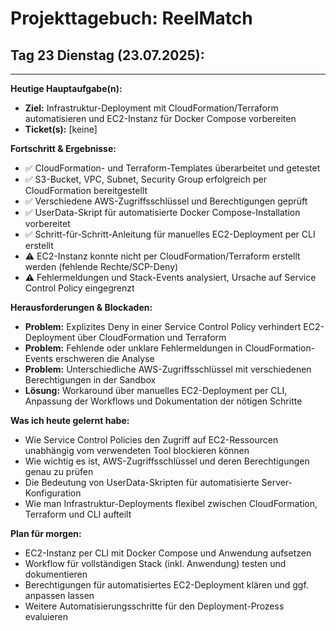 # Projekttagebuch: ReelMatch

## Tag 23 Dienstag (23.07.2025):

---

**Heutige Hauptaufgabe(n):**
* **Ziel:** Infrastruktur-Deployment mit CloudFormation/Terraform automatisieren und EC2-Instanz für Docker Compose vorbereiten
* **Ticket(s):** [keine]

**Fortschritt & Ergebnisse:**
* ✅ CloudFormation- und Terraform-Templates überarbeitet und getestet
* ✅ S3-Bucket, VPC, Subnet, Security Group erfolgreich per CloudFormation bereitgestellt
* ✅ Verschiedene AWS-Zugriffsschlüssel und Berechtigungen geprüft
* ✅ UserData-Skript für automatisierte Docker Compose-Installation vorbereitet
* ✅ Schritt-für-Schritt-Anleitung für manuelles EC2-Deployment per CLI erstellt
* ⚠️ EC2-Instanz konnte nicht per CloudFormation/Terraform erstellt werden (fehlende Rechte/SCP-Deny)
* ⚠️ Fehlermeldungen und Stack-Events analysiert, Ursache auf Service Control Policy eingegrenzt

**Herausforderungen & Blockaden:**
* **Problem:** Explizites Deny in einer Service Control Policy verhindert EC2-Deployment über CloudFormation und Terraform
* **Problem:** Fehlende oder unklare Fehlermeldungen in CloudFormation-Events erschweren die Analyse
* **Problem:** Unterschiedliche AWS-Zugriffsschlüssel mit verschiedenen Berechtigungen in der Sandbox
* **Lösung:** Workaround über manuelles EC2-Deployment per CLI, Anpassung der Workflows und Dokumentation der nötigen Schritte

**Was ich heute gelernt habe:**
* Wie Service Control Policies den Zugriff auf EC2-Ressourcen unabhängig vom verwendeten Tool blockieren können
* Wie wichtig es ist, AWS-Zugriffsschlüssel und deren Berechtigungen genau zu prüfen
* Die Bedeutung von UserData-Skripten für automatisierte Server-Konfiguration
* Wie man Infrastruktur-Deployments flexibel zwischen CloudFormation, Terraform und CLI aufteilt

**Plan für morgen:**
* EC2-Instanz per CLI mit Docker Compose und Anwendung aufsetzen
* Workflow für vollständigen Stack (inkl. Anwendung) testen und dokumentieren
* Berechtigungen für automatisiertes EC2-Deployment klären und ggf. anpassen lassen
* Weitere Automatisierungsschritte für den Deployment-Prozess evaluieren